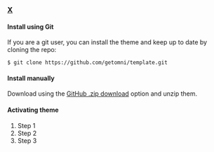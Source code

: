 ### [X](https://website-link.com)

#### Install using Git

If you are a git user, you can install the theme and keep up to date by cloning the repo:

    $ git clone https://github.com/getomni/template.git

#### Install manually

Download using the [GitHub .zip download](https://github.com/getomni/template/archive/master.zip) option and unzip them.

#### Activating theme

1. Step 1
2. Step 2
3. Step 3
